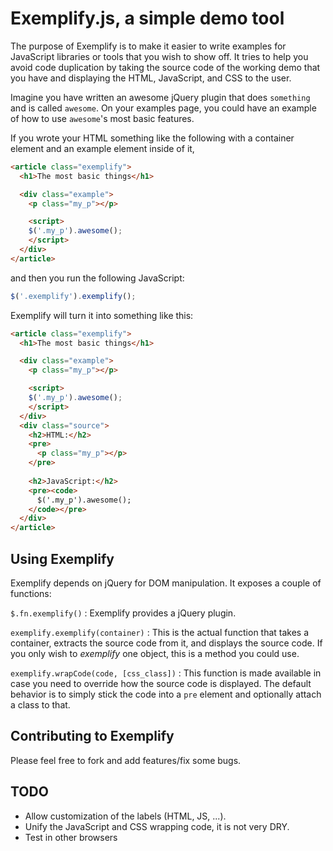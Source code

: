 # Exemplify.js, a simple demo tool

The purpose of Exemplify is to make it easier to write examples for JavaScript
libraries or tools that you wish to show off.  It tries to help you avoid code
duplication by taking the source code of the working demo that you have and
displaying the HTML, JavaScript, and CSS to the user.

Imagine you have written an awesome jQuery plugin that does `something` and is
called `awesome`.  On your examples page, you could have an example of how to
use `awesome`'s most basic features.

If you wrote your HTML something like the following with a container element and
an example element inside of it,

```html
<article class="exemplify">
  <h1>The most basic things</h1>

  <div class="example">
    <p class="my_p"></p>

    <script>
    $('.my_p').awesome();
    </script>
  </div>
</article>
```

and then you run the following JavaScript:

```javascript
$('.exemplify').exemplify();
```

Exemplify will turn it into something like this:

```html
<article class="exemplify">
  <h1>The most basic things</h1>

  <div class="example">
    <p class="my_p"></p>

    <script>
    $('.my_p').awesome();
    </script>
  </div>
  <div class="source">
    <h2>HTML:</h2>
    <pre>
      <p class="my_p"></p>
    </pre>
    
    <h2>JavaScript:</h2>
    <pre><code>
      $('.my_p').awesome();
    </code></pre>
  </div>
</article>
```

## Using Exemplify
Exemplify depends on jQuery for DOM manipulation.  It exposes a couple of
functions:

`$.fn.exemplify()`
:   Exemplify provides a jQuery plugin.

`exemplify.exemplify(container)`
:   This is the actual function that takes a container, extracts the source code
    from it, and displays the source code.  If you only wish to *exemplify* one
    object, this is a method you could use.

`exemplify.wrapCode(code, [css_class])`
:   This function is made available in case you need to override how the source
    code is displayed.  The default behavior is to simply stick the code into a
    `pre` element and optionally attach a class to that.


## Contributing to Exemplify
Please feel free to fork and add features/fix some bugs.

## TODO
- Allow customization of the labels (HTML, JS, ...).
- Unify the JavaScript and CSS wrapping code, it is not very DRY.
- Test in other browsers
